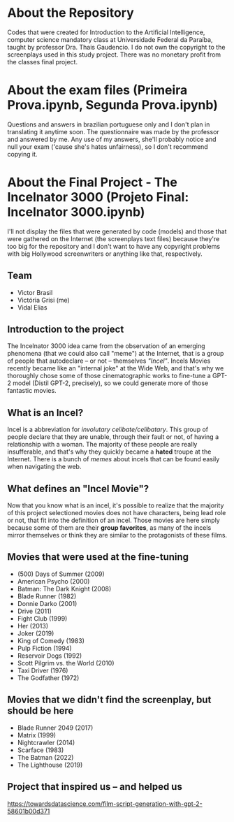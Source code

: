 # About the Repository
Codes that were created for Introduction to the Artificial Intelligence, computer science mandatory class at Universidade Federal da Paraíba, taught by professor Dra. Thais Gaudencio. 
I do not own the copyright to the screenplays used in this study project. 
There was no monetary profit from the classes final project.

# About the exam files (Primeira Prova.ipynb, Segunda Prova.ipynb)
Questions and answers in brazilian portuguese only and I don't plan in translating it anytime soon. The questionnaire was made by the professor and answered by me.
Any use of my answers, she'll probably notice and null your exam ('cause she's hates unfairness), so I don't recommend copying it.

# About the Final Project - The Incelnator 3000 (Projeto Final: Incelnator 3000.ipynb)
I'll not display the files that were generated by code (models) and those that were gathered on the Internet (the screenplays text files) because they're too big for the repository and I don't want to have any copyright problems with big Hollywood screenwriters or anything like that, respectively.

## Team
*   Victor Brasil
*   Victória Grisi (me)
*   Vidal Elias

## Introduction to the project
The Incelnator 3000 idea came from the observation of an emerging phenomena (that we could also call "meme") at the Internet, that is a group of people that autodeclare – or not – themselves *"Incel"*.
Incels Movies recently became like an "internal joke" at the Wide Web, and that's why we thoroughly chose some of those cinematographic works to fine-tune a GPT-2 model (Distil GPT-2, precisely), so we could generate more of those fantastic movies.

## What is an Incel?
Incel is a abbreviation for *involutary celibate/celibatary*. This group of people declare that they are unable, through their fault or not, of having a relationship with a woman.
The majority of these people are really insufferable, and that's why they quickly became a **hated** troupe at the Internet. There is a bunch of *memes* about incels that can be found easily when navigating the web.

## What defines an "Incel Movie"?
Now that you know what is an incel, it's possible to realize that the majority of this project selectioned movies does not have characters, being lead role or not, that fit into the definition of an incel.
Those movies are here simply because some of them are their **group favorites**, as many of the incels mirror themselves or think they are similar to the protagonists of these films.

## Movies that were used at the fine-tuning
*   (500) Days of Summer (2009)
*   American Psycho (2000)
*   Batman: The Dark Knight (2008)
*   Blade Runner (1982)
*   Donnie Darko (2001)
*   Drive (2011)
*   Fight Club (1999)
*   Her (2013)
*   Joker (2019)
*   King of Comedy (1983)
*   Pulp Fiction (1994)
*   Reservoir Dogs (1992)
*   Scott Pilgrim vs. the World (2010)
*   Taxi Driver (1976)
*   The Godfather (1972)

## Movies that we didn't find the screenplay, but should be here
*   Blade Runner 2049 (2017)
*   Matrix (1999)
*   Nightcrawler (2014)
*   Scarface (1983)
*   The Batman (2022)
*   The Lighthouse (2019)

## Project that inspired us – and helped us
https://towardsdatascience.com/film-script-generation-with-gpt-2-58601b00d371

